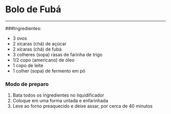 # Bolo de Fubá
---

###Ingredientes:

- 3 ovos
- 2 xícaras (chá) de açúcar
- 2 xícaras (chá) de fubá
- 3 colheres (sopa) rasas de farinha de trigo
- 1/2 copo (americano) de óleo
- 1 copo de leite
- 1 colher (sopa) de fermento em pó

### Modo de preparo

1. Bata todos os ingredientes no liquidificador
2. Coloque em uma forma untada e enfarinhada
3. Leve ao forno preaquecido e deixe assar, por cerca de 40 minutos



